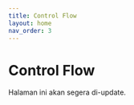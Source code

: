 ```yaml
---
title: Control Flow
layout: home
nav_order: 3
---
```


# Control Flow

Halaman ini akan segera di-update.